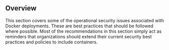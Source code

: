 ## Overview

This section covers some of the operational security issues associated with Docker deployments. These are best practices that should be followed where possible. Most of the recommendations in this section simply act as reminders that organizations should extend their current security best practices and policies to include containers.
